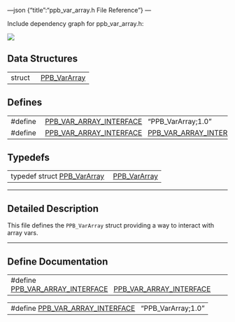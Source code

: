—json {“title”:“ppb\_var\_array.h File Reference”} —

Include dependency graph for ppb\_var\_array.h:

![](/docs/native-client/pepper_beta/c/ppb__var__array_8h__incl.png)

Data Structures
---------------

<table><tbody><tr class="odd"><td style="text-align: right;">struct  </td><td><a href="/docs/native-client/pepper_beta/c/struct_p_p_b___var_array__1__0/" class="el">PPB_VarArray</a></td></tr></tbody></table>

Defines
-------

<table><tbody><tr class="odd"><td style="text-align: right;">#define </td><td><a href="/docs/native-client/pepper_beta/c/ppb__var__array_8h#a244ad07738d77a4d11d8009a7d69a5aa" class="el">PPB_VAR_ARRAY_INTERFACE</a>   “PPB_VarArray;1.0”</td></tr><tr class="even"><td style="text-align: right;">#define </td><td><a href="/docs/native-client/pepper_beta/c/ppb__var__array_8h#a45d67f25be216695420b237b1deeca3f" class="el">PPB_VAR_ARRAY_INTERFACE</a>   <a href="/docs/native-client/pepper_beta/c/ppb__var__array_8h#a244ad07738d77a4d11d8009a7d69a5aa" class="el">PPB_VAR_ARRAY_INTERFACE</a></td></tr></tbody></table>

Typedefs
--------

<table><tbody><tr class="odd"><td style="text-align: right;">typedef struct <a href="/docs/native-client/pepper_beta/c/struct_p_p_b___var_array__1__0/" class="el">PPB_VarArray</a> </td><td><a href="/docs/native-client/pepper_beta/c/group___interfaces#gaad75327f1ecc75e58c2805fc4740d3c6" class="el">PPB_VarArray</a></td></tr></tbody></table>

------------------------------------------------------------------------

<span id="details" class="anchor" style="margin: 0;"></span>

Detailed Description
--------------------

This file defines the `PPB_VarArray` struct providing a way to interact with array vars.

------------------------------------------------------------------------

Define Documentation
--------------------

<span id="a45d67f25be216695420b237b1deeca3f" class="anchor" style="margin: 0;"></span>

<table><tbody><tr class="odd"><td>#define <a href="/docs/native-client/pepper_beta/c/ppb__var__array_8h#a45d67f25be216695420b237b1deeca3f" class="el">PPB_VAR_ARRAY_INTERFACE</a>   <a href="/docs/native-client/pepper_beta/c/ppb__var__array_8h#a244ad07738d77a4d11d8009a7d69a5aa" class="el">PPB_VAR_ARRAY_INTERFACE</a></td></tr></tbody></table>

<span id="a244ad07738d77a4d11d8009a7d69a5aa" class="anchor" style="margin: 0;"></span>

<table><tbody><tr class="odd"><td>#define <a href="/docs/native-client/pepper_beta/c/ppb__var__array_8h#a244ad07738d77a4d11d8009a7d69a5aa" class="el">PPB_VAR_ARRAY_INTERFACE</a>   “PPB_VarArray;1.0”</td></tr></tbody></table>
